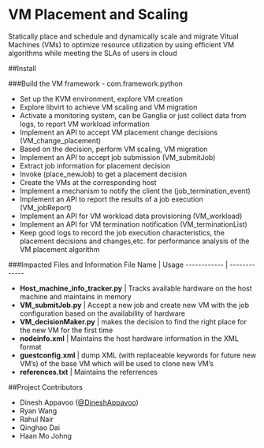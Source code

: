 VM Placement and Scaling
=======================

Statically place and schedule and dynamically scale and migrate Vitual Machines (VMs) to optimize resource utilization by using efficient VM algorithms while meeting the SLAs of users in cloud

##Install

###Build the VM framework - com.framework.python
* Set up the KVM environment, explore VM creation
* Explore libvirt to achieve VM scaling and VM migration
* Activate a monitoring system, can be Ganglia or just collect data from logs, to report    VM workload information
* Implement an API to accept VM placement change decisions (VM_change_placement)
* Based on the decision, perform VM scaling, VM migration
* Implement an API to accept job submission (VM_submitJob)
* Extract job information for placement decision
* Invoke (place_newJob) to get a placement decision
* Create the VMs at the corresponding host
* Implement a mechanism to notify the client the (job_termination_event)
* Implement an API to report the results of a job execution (VM_jobReport)
* Implement an API for VM workload data provisioning (VM_workload)
* Implement an API for VM termination notification (VM_terminationList)
* Keep good logs to record the job execution characteristics, the placement decisions and changes,etc. for performance analysis of the VM placement algorithm

###Impacted Files and Information
File Name | Usage
------------ | -------------
* __Host_machine_info_tracker.py__ | Tracks available hardware on the host machine and maintains in memory
* __VM_submitJob.py__ | Accept a new job and create new VM with the job configuration based on the availability of hardware
* __VM_decisionMaker.py__ | makes the decision to find the right place for the new VM for the first time
* __nodeinfo.xml__ | Maintains the host hardware information in the XML format
* __guestconfig.xml__ | dump XML (with replaceable keywords for future new VM’s) of the base VM which will be used to clone new VM’s
* __references.txt__ | Maintains the referrences


##Project Contributors

* Dinesh Appavoo ([@DineshAppavoo](https://twitter.com/DineshAppavoo))
* Ryan Wang
* Rahul Nair
* Qinghao Dai
* Haan Mo Johng
